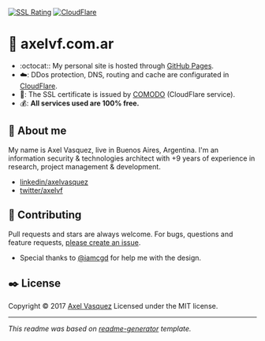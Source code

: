 [![SSL Rating](https://sslbadge.org/?domain=axelvf.com.ar)](https://www.ssllabs.com/ssltest/analyze.html?d=axelvf.com.ar) [![CloudFlare](https://www.cloudflare.com/media/images/web-badges/cf-web-badges-f-1.png)](https://cloudflare.com) 

# :rocket: axelvf.com.ar

* :octocat:: My personal site is hosted through [GitHub Pages](https://pages.github.com).
* :cloud:: DDos protection, DNS, routing and cache are configurated in [CloudFlare](https://www.cloudflare.com).
* :closed_lock_with_key:: The SSL certificate is issued by [COMODO](https://www.comodo.com/) (CloudFlare service).
* :moneybag:: **All services used are 100% free.**

## :space_invader: About me

My name is Axel Vasquez, live in Buenos Aires, Argentina. I'm an information security & technologies architect with +9 years of experience in research, project management & development.

* [linkedin/axelvasquez](https://linkedin.com/in/axelvasquez)
* [twitter/axelvf](https://twitter.com/axelvf)

## :blue_heart: Contributing

Pull requests and stars are always welcome. For bugs, questions and feature requests, [please create an issue](https://github.com/axelvf/axelvf.github.io/issues).

* Special thanks to [@iamcgd](https://github.com/iamcgd) for help me with the design.


## :black_nib: License

Copyright © 2017 [Axel Vasquez](https://github.com/axelvf)
Licensed under the MIT license.

***

_This readme was based on [readme-generator](https://github.com/jonschlinkert/readme-generator) template._

